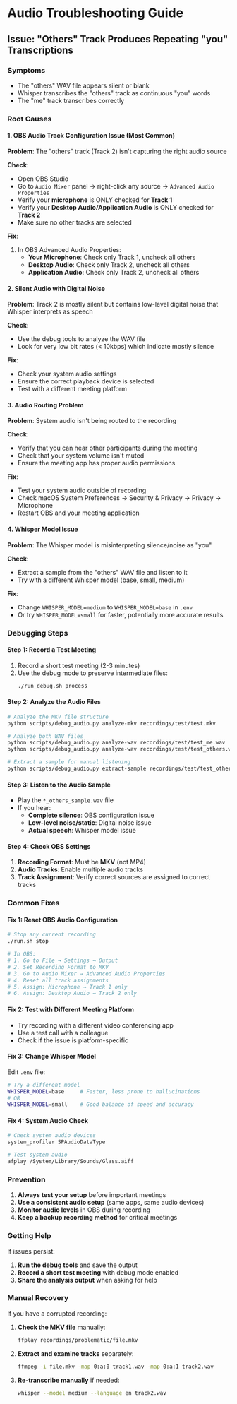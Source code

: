 # Audio Troubleshooting Guide

## Issue: "Others" Track Produces Repeating "you" Transcriptions

### Symptoms
- The "others" WAV file appears silent or blank
- Whisper transcribes the "others" track as continuous "you" words
- The "me" track transcribes correctly

### Root Causes

#### 1. **OBS Audio Track Configuration Issue** (Most Common)
**Problem**: The "others" track (Track 2) isn't capturing the right audio source

**Check**:
- Open OBS Studio
- Go to `Audio Mixer` panel → right-click any source → `Advanced Audio Properties`
- Verify your **microphone** is ONLY checked for **Track 1**
- Verify your **Desktop Audio/Application Audio** is ONLY checked for **Track 2**
- Make sure no other tracks are selected

**Fix**:
1. In OBS Advanced Audio Properties:
   - **Your Microphone**: Check only Track 1, uncheck all others
   - **Desktop Audio**: Check only Track 2, uncheck all others
   - **Application Audio**: Check only Track 2, uncheck all others

#### 2. **Silent Audio with Digital Noise**
**Problem**: Track 2 is mostly silent but contains low-level digital noise that Whisper interprets as speech

**Check**:
- Use the debug tools to analyze the WAV file
- Look for very low bit rates (< 10kbps) which indicate mostly silence

**Fix**:
- Check your system audio settings
- Ensure the correct playback device is selected
- Test with a different meeting platform

#### 3. **Audio Routing Problem**
**Problem**: System audio isn't being routed to the recording

**Check**:
- Verify that you can hear other participants during the meeting
- Check that your system volume isn't muted
- Ensure the meeting app has proper audio permissions

**Fix**:
- Test your system audio outside of recording
- Check macOS System Preferences → Security & Privacy → Privacy → Microphone
- Restart OBS and your meeting application

#### 4. **Whisper Model Issue**
**Problem**: The Whisper model is misinterpreting silence/noise as "you"

**Check**:
- Extract a sample from the "others" WAV file and listen to it
- Try with a different Whisper model (base, small, medium)

**Fix**:
- Change `WHISPER_MODEL=medium` to `WHISPER_MODEL=base` in `.env`
- Or try `WHISPER_MODEL=small` for faster, potentially more accurate results

### Debugging Steps

#### Step 1: Record a Test Meeting
1. Record a short test meeting (2-3 minutes)
2. Use the debug mode to preserve intermediate files:
   ```bash
   ./run_debug.sh process
   ```

#### Step 2: Analyze the Audio Files
```bash
# Analyze the MKV file structure
python scripts/debug_audio.py analyze-mkv recordings/test/test.mkv

# Analyze both WAV files
python scripts/debug_audio.py analyze-wav recordings/test/test_me.wav
python scripts/debug_audio.py analyze-wav recordings/test/test_others.wav

# Extract a sample for manual listening
python scripts/debug_audio.py extract-sample recordings/test/test_others.wav
```

#### Step 3: Listen to the Audio Sample
- Play the `*_others_sample.wav` file
- If you hear:
  - **Complete silence**: OBS configuration issue
  - **Low-level noise/static**: Digital noise issue
  - **Actual speech**: Whisper model issue

#### Step 4: Check OBS Settings
1. **Recording Format**: Must be **MKV** (not MP4)
2. **Audio Tracks**: Enable multiple audio tracks
3. **Track Assignment**: Verify correct sources are assigned to correct tracks

### Common Fixes

#### Fix 1: Reset OBS Audio Configuration
```bash
# Stop any current recording
./run.sh stop

# In OBS:
# 1. Go to File → Settings → Output
# 2. Set Recording Format to MKV
# 3. Go to Audio Mixer → Advanced Audio Properties
# 4. Reset all track assignments
# 5. Assign: Microphone → Track 1 only
# 6. Assign: Desktop Audio → Track 2 only
```

#### Fix 2: Test with Different Meeting Platform
- Try recording with a different video conferencing app
- Use a test call with a colleague
- Check if the issue is platform-specific

#### Fix 3: Change Whisper Model
Edit `.env` file:
```bash
# Try a different model
WHISPER_MODEL=base     # Faster, less prone to hallucinations
# OR
WHISPER_MODEL=small    # Good balance of speed and accuracy
```

#### Fix 4: System Audio Check
```bash
# Check system audio devices
system_profiler SPAudioDataType

# Test system audio
afplay /System/Library/Sounds/Glass.aiff
```

### Prevention

1. **Always test your setup** before important meetings
2. **Use a consistent audio setup** (same apps, same audio devices)
3. **Monitor audio levels** in OBS during recording
4. **Keep a backup recording method** for critical meetings

### Getting Help

If issues persist:

1. **Run the debug tools** and save the output
2. **Record a short test meeting** with debug mode enabled
3. **Share the analysis output** when asking for help

### Manual Recovery

If you have a corrupted recording:

1. **Check the MKV file** manually:
   ```bash
   ffplay recordings/problematic/file.mkv
   ```

2. **Extract and examine tracks** separately:
   ```bash
   ffmpeg -i file.mkv -map 0:a:0 track1.wav -map 0:a:1 track2.wav
   ```

3. **Re-transcribe manually** if needed:
   ```bash
   whisper --model medium --language en track2.wav
   ``` 